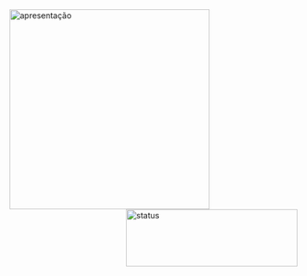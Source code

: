 <!--!
### Hi there 👋
-->
<div>
   <img align="left" height="350px" alt="apresentação" src="https://user-images.githubusercontent.com/75230945/159159998-ecb3b86f-79b4-4d5e-a0e2-9ee1ac470e81.gif"/>
  <img align="right" height="100px" width="300" alt="status" src="https://github-readme-stats.vercel.app/api/top-langs/?username=MiguelSouzaDosReis&layout=compact&langs_count=7&theme=vision-friendly-dark"/>
</div>
 
<!--!
**MiguelSouzaDosReis/MiguelSouzaDosReis** is a ✨ _special_ ✨ repository because its `README.md` (this file) appears on your GitHub profile.

Here are some ideas to get you started:

- 🔭 I’m currently working on ...
- 🌱 I’m currently learning ...
- 👯 I’m looking to collaborate on ...
- 🤔 I’m looking for help with ...
- 💬 Ask me about ...
- 📫 How to reach me: ...
- 😄 Pronouns: ...
- ⚡ Fun fact: ...
-->
